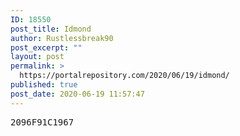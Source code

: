 ```yaml
---
ID: 18550
post_title: Idmond
author: Rustlessbreak90
post_excerpt: ""
layout: post
permalink: >
  https://portalrepository.com/2020/06/19/idmond/
published: true
post_date: 2020-06-19 11:57:47
---
```

<pre>2096F91C1967</pre>